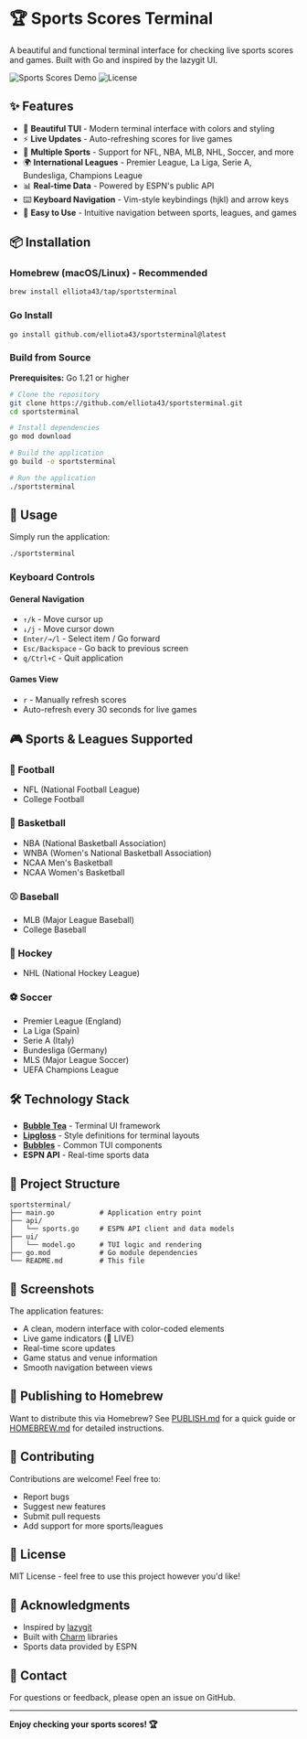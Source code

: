 # 🏆 Sports Scores Terminal

A beautiful and functional terminal interface for checking live sports scores and games. Built with Go and inspired by the lazygit UI.

![Sports Scores Demo](https://img.shields.io/badge/Go-1.21+-00ADD8?style=for-the-badge&logo=go)
![License](https://img.shields.io/badge/License-MIT-green?style=for-the-badge)

## ✨ Features

- 🎨 **Beautiful TUI** - Modern terminal interface with colors and styling
- ⚡ **Live Updates** - Auto-refreshing scores for live games
- 🏅 **Multiple Sports** - Support for NFL, NBA, MLB, NHL, Soccer, and more
- 🌍 **International Leagues** - Premier League, La Liga, Serie A, Bundesliga, Champions League
- 📊 **Real-time Data** - Powered by ESPN's public API
- ⌨️ **Keyboard Navigation** - Vim-style keybindings (hjkl) and arrow keys
- 🎯 **Easy to Use** - Intuitive navigation between sports, leagues, and games

## 📦 Installation

### Homebrew (macOS/Linux) - Recommended

```bash
brew install elliota43/tap/sportsterminal
```

### Go Install

```bash
go install github.com/elliota43/sportsterminal@latest
```

### Build from Source

**Prerequisites:** Go 1.21 or higher

```bash
# Clone the repository
git clone https://github.com/elliota43/sportsterminal.git
cd sportsterminal

# Install dependencies
go mod download

# Build the application
go build -o sportsterminal

# Run the application
./sportsterminal
```

## 🚀 Usage

Simply run the application:

```bash
./sportsterminal
```

### Keyboard Controls

#### General Navigation
- `↑/k` - Move cursor up
- `↓/j` - Move cursor down
- `Enter/→/l` - Select item / Go forward
- `Esc/Backspace` - Go back to previous screen
- `q/Ctrl+C` - Quit application

#### Games View
- `r` - Manually refresh scores
- Auto-refresh every 30 seconds for live games

## 🎮 Sports & Leagues Supported

### 🏈 Football
- NFL (National Football League)
- College Football

### 🏀 Basketball
- NBA (National Basketball Association)
- WNBA (Women's National Basketball Association)
- NCAA Men's Basketball
- NCAA Women's Basketball

### ⚾ Baseball
- MLB (Major League Baseball)
- College Baseball

### 🏒 Hockey
- NHL (National Hockey League)

### ⚽ Soccer
- Premier League (England)
- La Liga (Spain)
- Serie A (Italy)
- Bundesliga (Germany)
- MLS (Major League Soccer)
- UEFA Champions League

## 🛠️ Technology Stack

- **[Bubble Tea](https://github.com/charmbracelet/bubbletea)** - Terminal UI framework
- **[Lipgloss](https://github.com/charmbracelet/lipgloss)** - Style definitions for terminal layouts
- **[Bubbles](https://github.com/charmbracelet/bubbles)** - Common TUI components
- **ESPN API** - Real-time sports data

## 📁 Project Structure

```
sportsterminal/
├── main.go           # Application entry point
├── api/
│   └── sports.go     # ESPN API client and data models
├── ui/
│   └── model.go      # TUI logic and rendering
├── go.mod            # Go module dependencies
└── README.md         # This file
```

## 🎨 Screenshots

The application features:
- A clean, modern interface with color-coded elements
- Live game indicators (🔴 LIVE)
- Real-time score updates
- Game status and venue information
- Smooth navigation between views

## 🚀 Publishing to Homebrew

Want to distribute this via Homebrew? See [PUBLISH.md](PUBLISH.md) for a quick guide or [HOMEBREW.md](HOMEBREW.md) for detailed instructions.

## 🤝 Contributing

Contributions are welcome! Feel free to:
- Report bugs
- Suggest new features
- Submit pull requests
- Add support for more sports/leagues

## 📝 License

MIT License - feel free to use this project however you'd like!

## 🙏 Acknowledgments

- Inspired by [lazygit](https://github.com/jesseduffield/lazygit)
- Built with [Charm](https://charm.sh/) libraries
- Sports data provided by ESPN

## 📮 Contact

For questions or feedback, please open an issue on GitHub.

---

**Enjoy checking your sports scores! 🏆**


